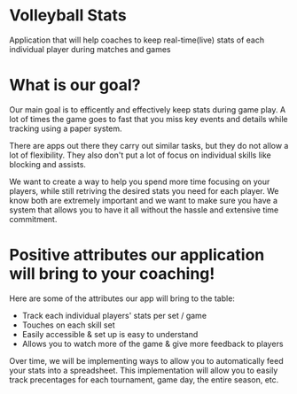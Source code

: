 # Volleyball Stats
 Application that will help coaches to keep real-time(live) stats of each individual player during matches and games

# What is our goal?
Our main goal is to efficently and effectively keep stats during game play. A lot of times the game goes to fast that you miss key events and details while tracking using a paper system. 

There are apps out there they carry out similar tasks, but they do not allow a lot of flexibility. They also don't put a lot of focus on individual skills like blocking and assists. 

We want to create a way to help you spend more time focusing on your players, while still retriving the desired stats you need for each player. We know both are extremely important and we want to make sure you have a system that allows you to have it all without the hassle and extensive time commitment. 

# Positive attributes our application will bring to your coaching!
Here are some of the attributes our app will bring to the table:
* Track each individual players' stats per set / game
* Touches on each skill set
* Easily accessible & set up is easy to understand
* Allows you to watch more of the game & give more feedback to players


Over time, we will be implementing ways to allow you to automatically feed your stats into a spreadsheet. This implementation will allow you to easily track precentages for each tournament, game day, the entire season, etc. 